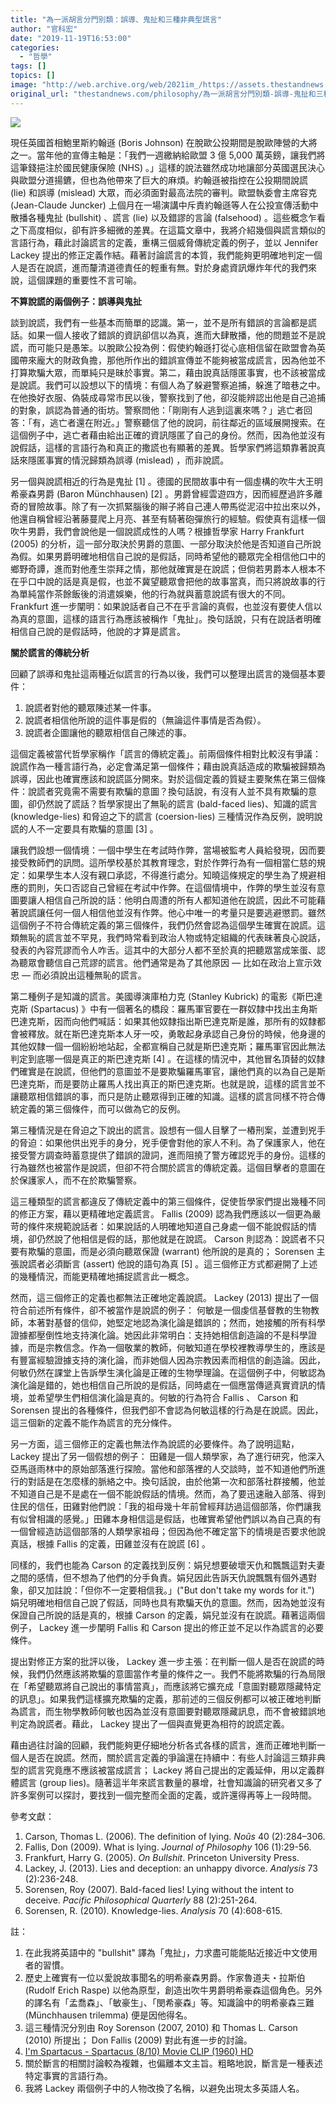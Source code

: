 ```yaml
---
title: "為一派胡言分門別類：誤導、鬼扯和三種非典型謊言"
author: "官科宏"
date: "2019-11-19T16:53:00"
categories:
  - "哲學"
tags: []
topics: []
image: "http://web.archive.org/web/2021im_/https://assets.thestandnews.com/media/photos/photo-1501776553610-5b5c2107f93e_fu9SU_zi29GVq.png"
original_url: "thestandnews.com/philosophy/為一派胡言分門別類-誤導-鬼扯和三種非典型謊言"
---
```

![](http://web.archive.org/web/2021im_/https://assets.thestandnews.com/media/photos/photo-1501776553610-5b5c2107f93e_fu9SU_zi29GVq.png)

現任英國首相鮑里斯約翰遜 (Boris Johnson) 在脫歐公投期間是脫歐陣營的大將之一。當年他的宣傳主軸是：「我們一週繳納給歐盟 3 億 5,000 萬英鎊，讓我們將這筆錢挹注於國民健康保險 (NHS) 。」這樣的說法雖然成功地讓部分英國選民決心與歐盟分道揚鑣，但也為他帶來了巨大的麻煩。約翰遜被指控在公投期間說謊 (lie) 和誤導 (mislead) 大眾，而必須面對最高法院的審判。歐盟執委會主席容克 (Jean-Claude Juncker) 上個月在一場演講中斥責約翰遜等人在公投宣傳活動中散播各種鬼扯 (bullshit) 、謊言 (lie) 以及錯謬的言論 (falsehood) 。這些概念乍看之下高度相似，卻有許多細微的差異。在這篇文章中，我將介紹幾個與謊言類似的言語行為，藉此討論謊言的定義，重構三個威脅傳統定義的例子，並以 Jennifer Lackey 提出的修正定義作結。藉著討論謊言的本質，我們能夠更明確地判定一個人是否在說謊，進而釐清道德責任的輕重有無。對於身處資訊爆炸年代的我們來說，這個課題的重要性不言可喻。

**不算說謊的兩個例子：誤導與鬼扯**

談到說謊，我們有一些基本而簡單的認識。第一，並不是所有錯誤的言論都是謊話。如果一個人接收了錯誤的資訊卻信以為真，進而大肆散播，他的問題並不是說謊，而可能只是愚笨。以脫歐公投為例：假使約翰遜打從心底相信留在歐盟會為英國帶來龐大的財政負擔，那他所作出的錯誤宣傳並不能夠被當成謊言，因為他並不打算欺騙大眾，而單純只是昧於事實。第二，藉由說真話隱匿事實，也不該被當成是說謊。我們可以設想以下的情境：有個人為了躲避警察追捕，躲進了暗巷之中。在他換好衣服、偽裝成尋常市民以後，警察找到了他，卻沒能辨認出他是自己追捕的對象，誤認為普通的街坊。警察問他：「剛剛有人逃到這裏來嗎？」逃亡者回答：「有，逃亡者還在附近。」警察聽信了他的說詞，前往鄰近的區域展開搜索。在這個例子中，逃亡者藉由給出正確的資訊隱匿了自己的身份。然而，因為他並沒有說假話，這樣的言語行為和真正的撒謊也有顯著的差異。哲學家們將這類靠著說真話來隱匿事實的情況歸類為誤導 (mislead) ，而非說謊。

另一個與說謊相近的行為是鬼扯 \[1\] 。德國的民間故事中有一個虛構的吹牛大王明希豪森男爵 (Baron Münchhausen) \[2\] 。男爵曾經雲遊四方，因而經歷過許多離奇的冒險故事。除了有一次抓緊腦後的辮子將自己連人帶馬從泥沼中拉出來以外，他還自稱曾經沿著藤蔓爬上月亮、甚至有騎著砲彈旅行的經驗。假使真有這樣一個吹牛男爵，我們會說他是一個說謊成性的人嗎？根據哲學家 Harry Frankfurt (2005) 的分析，這一部分取決於男爵的意圖、一部分取決於他是否知道自己所說為假。如果男爵明確地相信自己說的是假話，同時希望他的聽眾完全相信他口中的鄉野奇譚，進而對他產生崇拜之情，那他就確實是在說謊；但倘若男爵本人根本不在乎口中說的話是真是假，也並不冀望聽眾會把他的故事當真，而只將說故事的行為單純當作茶餘飯後的消遣娛樂，他的行為就與蓄意說謊有很大的不同。 Frankfurt 進一步闡明：如果說話者自己不在乎言論的真假，也並沒有要使人信以為真的意圖，這樣的語言行為應該被稱作「鬼扯」。換句話說，只有在說話者明確相信自己說的是假話時，他說的才算是謊言。

**關於謊言的傳統分析**

回顧了誤導和鬼扯這兩種近似謊言的行為以後，我們可以整理出謊言的幾個基本要件：

1.  說謊者對他的聽眾陳述某一件事。
2.  說謊者相信他所說的這件事是假的（無論這件事情是否為假）。
3.  說謊者企圖讓他的聽眾相信自己陳述的事。

這個定義被當代哲學家稱作「謊言的傳統定義」。前兩個條件相對比較沒有爭議：說謊作為一種言語行為，必定會滿足第一個條件；藉由說真話造成的欺騙被歸類為誤導，因此也確實應該和說謊區分開來。對於這個定義的質疑主要聚焦在第三個條件：說謊者究竟需不需要有欺騙的意圖？換句話說，有沒有人並不具有欺騙的意圖，卻仍然說了謊話？哲學家提出了無恥的謊言 (bald-faced lies)、知識的謊言 (knowledge-lies) 和脅迫之下的謊言 (coersion-lies) 三種情況作為反例，說明說謊的人不一定要具有欺騙的意圖 \[3\] 。

讓我們設想一個情境：一個中學生在考試時作弊，當場被監考人員給發現，因而要接受教師們的訊問。這所學校基於其教育理念，對於作弊行為有一個相當仁慈的規定：如果學生本人沒有親口承認，不得進行處分。知曉這條規定的學生為了規避相應的罰則，矢口否認自己曾經在考試中作弊。在這個情境中，作弊的學生並沒有意圖要讓人相信自己所說的話：他明白周遭的所有人都知道他在說謊，因此不可能藉著說謊讓任何一個人相信他並沒有作弊。他心中唯一的考量只是要逃避懲罰。雖然這個例子不符合傳統定義的第三個條件，我們仍然會認為這個學生確實在說謊。這類無恥的謊言並不罕見，我們時常看到政治人物或特定組織的代表昧著良心說話，發表的內容荒謬而令人咋舌。這其中的大部分人都不至於真的把聽眾當成笨蛋、認為聽眾會聽信自己荒謬的謊言。他們通常是為了其他原因 — 比如在政治上宣示效忠 — 而必須說出這種無恥的謊言。

第二種例子是知識的謊言。美國導演庫柏力克 (Stanley Kubrick) 的電影《斯巴達克斯 (Spartacus) 》中有一個著名的橋段：羅馬軍官要在一群奴隸中找出主角斯巴達克斯，因而向他們喊話：如果其他奴隸指出斯巴達克斯是誰，那所有的奴隸都會被釋放。就在斯巴達克斯本人牙一咬，勇敢起身承認自己身份的時候，他身邊的其他奴隸一個一個紛紛地站起，全都宣稱自己就是斯巴達克斯；羅馬軍官因此無法判定到底哪一個是真正的斯巴達克斯 \[4\] 。在這樣的情況中，其他冒名頂替的奴隸們確實是在說謊，但他們的意圖並不是要欺騙羅馬軍官，讓他們真的以為自己是斯巴達克斯，而是要防止羅馬人找出真正的斯巴達克斯。也就是說，這樣的謊言並不讓聽眾相信錯誤的事，而只是防止聽眾得到正確的知識。這樣的謊言同樣不符合傳統定義的第三個條件，而可以做為它的反例。

第三種情況是在脅迫之下說出的謊言。設想有一個人目擊了一樁刑案，並遭到兇手的脅迫：如果他供出兇手的身分，兇手便會對他的家人不利。為了保護家人，他在接受警方調查時蓄意提供了錯誤的證詞，進而阻撓了警方確認兇手的身份。這樣的行為雖然也被當作是說謊，但卻不符合關於謊言的傳統定義。這個目擊者的意圖在於保護家人，而不在於欺騙警察。

這三種類型的謊言都違反了傳統定義中的第三個條件，促使哲學家們提出幾種不同的修正方案，藉以更精確地定義謊言。 Fallis (2009) 認為我們應該以一個更為嚴苛的條件來規範說話者：如果說話的人明確地知道自己身處一個不能說假話的情境，卻仍然說了他相信是假的話，那他就是在說謊。 Carson 則認為：說謊者不只要有欺騙的意圖，而是必須向聽眾保證 (warrant) 他所說的是真的； Sorensen 主張說謊者必須斷言 (assert) 他說的語句為真 \[5\] 。這三個修正方式都避開了上述的幾種情況，而能更精確地捕捉謊言此一概念。

然而，這三個修正的定義也都無法正確地定義說謊。 Lackey (2013) 提出了一個符合前述所有條件，卻不被當作是說謊的例子： 何敏是一個虔信基督教的生物教師，本著對基督的信仰，她堅定地認為演化論是錯誤的；然而，她接觸的所有科學證據都壓倒性地支持演化論。她因此非常明白：支持她相信創造論的不是科學證據，而是宗教信念。作為一個敬業的教師，何敏知道在學校裡教導學生的，應該是有豐富經驗證據支持的演化論，而非她個人因為宗教因素而相信的創造論。因此，何敏仍然在課堂上告訴學生演化論是正確的生物學理論。在這個例子中，何敏認為演化論是錯的，她也相信自己所說的是假話，同時處在一個應當傳遞真實資訊的情境，並希望學生們相信演化論是真的。何敏的行為符合 Fallis 、 Carson 和 Sorensen 提出的各種條件，但我們卻不會認為何敏這樣的行為是在說謊。因此，這三個新的定義不能作為謊言的充分條件。

另一方面，這三個修正的定義也無法作為說謊的必要條件。為了說明這點， Lackey 提出了另一個假想的例子： 田雞是一個人類學家，為了進行研究，他深入亞馬遜雨林中的原始部落進行探險。當他和部落裡的人交談時，並不知道他們所進行的對話是在怎麼樣的脈絡之中。換句話說，由於他第一次和部落社群接觸，他並不知道自己是不是處在一個不能說假話的情境。然而，為了要迅速融入部落、得到住民的信任，田雞對他們說：「我的祖母幾十年前曾經拜訪過這個部落，你們讓我有似曾相識的感覺。」田雞本身相信這是假話，也確實希望他們誤以為自己真的有一個曾經造訪這個部落的人類學家祖母；但因為他不確定當下的情境是否要求他說真話，根據 Fallis 的定義，田雞並沒有在說謊 \[6\] 。

同樣的，我們也能為 Carson 的定義找到反例：娟兒想要破壞天仇和飄飄這對夫妻之間的感情，但不想為了他們的分手負責。娟兒因此告訴天仇說飄飄有個外遇對象，卻又加註說：「但你不一定要相信我。」("But don't take my words for it.") 娟兒明確地相信自己說了假話，同時也具有欺騙天仇的意圖。然而，因為她並沒有保證自己所說的話是真的，根據 Carson 的定義，娟兒並沒有在說謊。藉著這兩個例子， Lackey 進一步闡明 Fallis 和 Carson 提出的修正並不足以作為謊言的必要條件。

提出對修正方案的批評以後， Lackey 進一步主張：在判斷一個人是否在說謊的時候，我們仍然應該將欺騙的意圖當作考量的條件之一。我們不能將欺騙的行為局限在「希望聽眾將自己說出的事情當真」，而應該將它擴充成「意圖對聽眾隱藏特定的訊息」。如果我們這樣擴充欺騙的定義，那前述的三個反例都可以被正確地判斷為謊言，而生物學教師何敏也因為並沒有意圖要對聽眾隱藏訊息，而不會被錯誤地判定為說謊者。藉此， Lackey 提出了一個與直覺更為相符的說謊定義。

藉由過往討論的回顧，我們能夠更仔細地分析各式各樣的謊言，進而正確地判斷一個人是否在說謊。然而，關於謊言定義的爭論還在持續中：有些人討論這三類非典型的謊言究竟應不應該被當成謊言； Lackey 將自己提出的定義延伸，用以定義群體謊言 (group lies)。隨著這半年來謊言數量的暴增，社會知識論的研究者又多了許多案例可以探討，要找到一個完整而全面的定義，或許還得再等上一段時間。

參考文獻：

1.  Carson, Thomas L. (2006). The definition of lying. _Noûs_ 40 (2):284–306.
2.  Fallis, Don (2009). What is lying. _Journal of Philosophy_ 106 (1):29-56.
3.  Frankfurt, Harry G. (2005). _On Bullshit_. Princeton University Press.
4.  Lackey, J. (2013). Lies and deception: an unhappy divorce. _Analysis_ 73 (2):236-248.
5.  Sorensen, Roy (2007). Bald-faced lies! Lying without the intent to deceive. _Pacific Philosophical Quarterly_ 88 (2):251-264.
6.  Sorensen, R. (2010). Knowledge-lies. _Analysis_ 70 (4):608-615.

註：

1.  在此我將英語中的 "bullshit" 譯為「鬼扯」，力求盡可能能貼近接近中文使用者的習慣。
2.  歷史上確實有一位以愛說故事聞名的明希豪森男爵。作家魯道夫・拉斯伯 (Rudolf Erich Raspe) 以他為原型，創造出吹牛男爵明希豪森這個角色。另外的譯名有「孟喬森」、「敏豪生」、「閔希豪森」等。知識論中的明希豪森三難 (Münchhausen trilemma) 便是因他得名。
3.  這三種情況分別由 Roy Sorenson (2007, 2010) 和 Thomas L. Carson (2010) 所提出； Don Fallis (2009) 對此有進一步的討論。
4.  [I'm Spartacus - Spartacus (8/10) Movie CLIP (1960) HD](http://web.archive.org/web/20211229132504/https://www.youtube.com/watch?v=FKCmyiljKo0&feature=youtu.be)
5.  關於斷言的相關討論較為複雜，也偏離本文主旨。粗略地說，斷言是一種表述特定事實的言語行為。
6.  我將 Lackey 兩個例子中的人物改換了名稱，以避免出現太多英語人名。